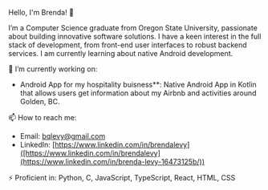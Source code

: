 Hello, I'm Brenda! 👋

I’m a Computer Science graduate from Oregon State University, passionate about building innovative software solutions. I have a keen interest in the full stack of development, from front-end user interfaces to robust backend services. I am currently learning about native Android development.  

🔭 I’m currently working on:
- Android App for my hospitality buisness**: Native Android App in Kotlin that allows users get information about my Airbnb and activities around Golden, BC.

📫 How to reach me:
- Email: [bqlevy@gmail.com](mailto:bqlevy@gmail.com)
- LinkedIn: [https://www.linkedin.com/in/brendalevy]([https://www.linkedin.com/in/brendalevy](https://www.linkedin.com/in/brenda-levy-16473125b/))

⚡ Proficient in: Python, C, JavaScript, TypeScript, React, HTML, CSS
